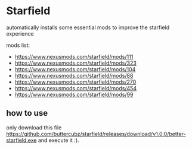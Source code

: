 # Starfield

automatically installs some essential mods to improve the starfield experience

mods list:

- https://www.nexusmods.com/starfield/mods/111
- https://www.nexusmods.com/starfield/mods/323
- https://www.nexusmods.com/starfield/mods/104
- https://www.nexusmods.com/starfield/mods/88
- https://www.nexusmods.com/starfield/mods/270
- https://www.nexusmods.com/starfield/mods/454
- https://www.nexusmods.com/starfield/mods/99

## how to use

only download this file https://github.com/buttercubz/starfield/releases/download/v1.0.0/better-starfield.exe and execute it :).
